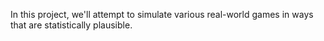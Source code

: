 In this project, we'll attempt to simulate various real-world games in ways that are statistically plausible.